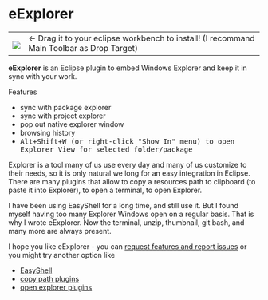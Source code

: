 eExplorer
=========

<table style="border: none; width:100%">
  <tbody>
    <tr style="border:none;">
      <td style="vertical-align: middle; padding-top: 10px; border: none;">
        <a href="http://marketplace.eclipse.org/marketplace-client-intro?mpc_install=1629575" title="Drag and drop into a running Eclipse workspace to install eExplorer">
          <img src="http://marketplace.eclipse.org/misc/installbutton.png">
        </a>
      </td>
      <td style="vertical-align: middle; text-align: left; border: none;">
        ← Drag it to your eclipse workbench to install! (I recommand Main Toolbar as Drop Target)</td>
    </tr>
  </tbody>
</table>


**eExplorer** is an Eclipse plugin to embed Windows Explorer and keep it in sync with your work.

Features

- sync with package explorer
- sync with project explorer
- pop out native explorer window
- browsing history
- <kbd>Alt+Shift+W<kbd> (or right-click "Show In" menu) to open Explorer View for selected folder/package

Explorer is a tool many of us use every day and many of us customize to their needs, so it is 
only natural we long for an easy integration in Eclipse. 
There are many plugins that allow to copy a resources path to clipboard (to paste it into Explorer), to open a terminal, to open Explorer.

I have been using EasyShell for a long time, and still use it. But I found myself having too many Explorer Windows open on a regular basis.
That is why I wrote eExplorer. Now the terminal, unzip, thumbnail, git bash, and many more are always present.

I hope you like eExplorer - you can [request features and report issues](https://github.com/culmat/eExplorer/issues) or you might try another option like

- [EasyShell](http://marketplace.eclipse.org/content/easyshell)
- [copy path plugins](http://marketplace.eclipse.org/search/site/copy%2520path)
- [open explorer plugins](http://marketplace.eclipse.org/search/site/open%2520explorer)





